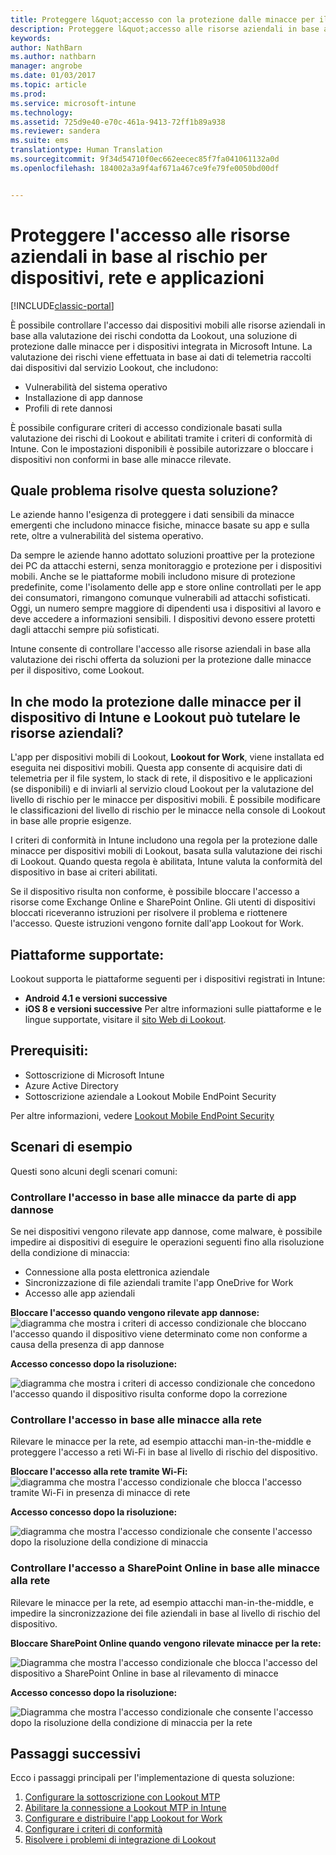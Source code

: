 ```yaml
---
title: Proteggere l&quot;accesso con la protezione dalle minacce per il dispositivo | Microsoft Docs
description: Proteggere l&quot;accesso alle risorse aziendali in base al rischio per dispositivi, rete e applicazioni.
keywords: 
author: NathBarn
ms.author: nathbarn
manager: angrobe
ms.date: 01/03/2017
ms.topic: article
ms.prod: 
ms.service: microsoft-intune
ms.technology: 
ms.assetid: 725d9e40-e70c-461a-9413-72ff1b89a938
ms.reviewer: sandera
ms.suite: ems
translationtype: Human Translation
ms.sourcegitcommit: 9f34d54710f0ec662eecec85f7fa041061132a0d
ms.openlocfilehash: 184002a3a9f4af671a467ce9fe79fe0050bd00df


---
```


# <a name="protect-access-to-company-resource-based-on-device-network-and-application-risk"></a>Proteggere l'accesso alle risorse aziendali in base al rischio per dispositivi, rete e applicazioni

[!INCLUDE[classic-portal](../includes/classic-portal.md)]

È possibile controllare l'accesso dai dispositivi mobili alle risorse aziendali in base alla valutazione dei rischi condotta da Lookout, una soluzione di protezione dalle minacce per i dispositivi integrata in Microsoft Intune. La valutazione dei rischi viene effettuata in base ai dati di telemetria raccolti dai dispositivi dal servizio Lookout, che includono:
- Vulnerabilità del sistema operativo
- Installazione di app dannose
- Profili di rete dannosi

È possibile configurare criteri di accesso condizionale basati sulla valutazione dei rischi di Lookout e abilitati tramite i criteri di conformità di Intune. Con le impostazioni disponibili è possibile autorizzare o bloccare i dispositivi non conformi in base alle minacce rilevate.  

## <a name="what-problem-does-this-solve"></a>Quale problema risolve questa soluzione?
Le aziende hanno l'esigenza di proteggere i dati sensibili da minacce emergenti che includono minacce fisiche, minacce basate su app e sulla rete, oltre a vulnerabilità del sistema operativo.

Da sempre le aziende hanno adottato soluzioni proattive per la protezione dei PC da attacchi esterni, senza monitoraggio e protezione per i dispositivi mobili. Anche se le piattaforme mobili includono misure di protezione predefinite, come l'isolamento delle app e store online controllati per le app dei consumatori, rimangono comunque vulnerabili ad attacchi sofisticati. Oggi, un numero sempre maggiore di dipendenti usa i dispositivi al lavoro e deve accedere a informazioni sensibili. I dispositivi devono essere protetti dagli attacchi sempre più sofisticati.

Intune consente di controllare l'accesso alle risorse aziendali in base alla valutazione dei rischi offerta da soluzioni per la protezione dalle minacce per il dispositivo, come Lookout.

## <a name="how-do-intune-and-lookout-device-threat-protection-help-protect-company-resources"></a>In che modo la protezione dalle minacce per il dispositivo di Intune e Lookout può tutelare le risorse aziendali?
L'app per dispositivi mobili di Lookout, **Lookout for Work**, viene installata ed eseguita nei dispositivi mobili. Questa app consente di acquisire dati di telemetria per il file system, lo stack di rete, il dispositivo e le applicazioni (se disponibili) e di inviarli al servizio cloud Lookout per la valutazione del livello di rischio per le minacce per dispositivi mobili. È possibile modificare le classificazioni del livello di rischio per le minacce nella console di Lookout in base alle proprie esigenze.  

I criteri di conformità in Intune includono una regola per la protezione dalle minacce per dispositivi mobili di Lookout, basata sulla valutazione dei rischi di Lookout. Quando questa regola è abilitata, Intune valuta la conformità del dispositivo in base ai criteri abilitati.

Se il dispositivo risulta non conforme, è possibile bloccare l'accesso a risorse come Exchange Online e SharePoint Online. Gli utenti di dispositivi bloccati riceveranno istruzioni per risolvere il problema e riottenere l'accesso. Queste istruzioni vengono fornite dall'app Lookout for Work.

## <a name="supported-platforms"></a>Piattaforme supportate:
Lookout supporta le piattaforme seguenti per i dispositivi registrati in Intune:
* **Android 4.1 e versioni successive**
* **iOS 8 e versioni successive** Per altre informazioni sulle piattaforme e le lingue supportate, visitare il [sito Web di Lookout](https://personal.support.lookout.com/hc/en-us/articles/114094140253).

## <a name="prerequisites"></a>Prerequisiti:
* Sottoscrizione di Microsoft Intune
* Azure Active Directory
* Sottoscrizione aziendale a Lookout Mobile EndPoint Security  

Per altre informazioni, vedere [Lookout Mobile EndPoint Security](https://www.lookout.com/products/mobile-endpoint-security)

## <a name="sample-scenarios"></a>Scenari di esempio
Questi sono alcuni degli scenari comuni:

### <a name="control-access-based-on-threats-from-malicious-apps"></a>Controllare l'accesso in base alle minacce da parte di app dannose
Se nei dispositivi vengono rilevate app dannose, come malware, è possibile impedire ai dispositivi di eseguire le operazioni seguenti fino alla risoluzione della condizione di minaccia:
* Connessione alla posta elettronica aziendale
* Sincronizzazione di file aziendali tramite l'app OneDrive for Work
* Accesso alle app aziendali

**Bloccare l'accesso quando vengono rilevate app dannose:**
![diagramma che mostra i criteri di accesso condizionale che bloccano l'accesso quando il dispositivo viene determinato come non conforme a causa della presenza di app dannose](../media/mtp/malicious-apps-blocked.png)

**Accesso concesso dopo la risoluzione:**

![diagramma che mostra i criteri di accesso condizionale che concedono l'accesso quando il dispositivo risulta conforme dopo la correzione](../media/mtp/malicious-apps-unblocked.png)

### <a name="control-access-based-on-threat-to-network"></a>Controllare l'accesso in base alle minacce alla rete
Rilevare le minacce per la rete, ad esempio attacchi man-in-the-middle e proteggere l'accesso a reti Wi-Fi in base al livello di rischio del dispositivo.

**Bloccare l'accesso alla rete tramite Wi-Fi:**
![diagramma che mostra l'accesso condizionale che blocca l'accesso tramite Wi-Fi in presenza di minacce di rete](../media/mtp/network-wifi-blocked.png)

**Accesso concesso dopo la risoluzione:**

![diagramma che mostra l'accesso condizionale che consente l'accesso dopo la risoluzione della condizione di minaccia](../media/mtp/network-wifi-unblocked.png)
### <a name="control-access-to-sharepoint-online-based-on-threat-to-network"></a>Controllare l'accesso a SharePoint Online in base alle minacce alla rete

Rilevare le minacce per la rete, ad esempio attacchi man-in-the-middle, e impedire la sincronizzazione dei file aziendali in base al livello di rischio del dispositivo.

**Bloccare SharePoint Online quando vengono rilevate minacce per la rete:**

![Diagramma che mostra l'accesso condizionale che blocca l'accesso del dispositivo a SharePoint Online in base al rilevamento di minacce](../media/mtp/network-spo-blocked.png)


**Accesso concesso dopo la risoluzione:**

![Diagramma che mostra l'accesso condizionale che consente l'accesso dopo la risoluzione della condizione di minaccia per la rete](../media/mtp/network-spo-unblocked.png)

## <a name="next-steps"></a>Passaggi successivi
Ecco i passaggi principali per l'implementazione di questa soluzione:
1.  [Configurare la sottoscrizione con Lookout MTP](set-up-your-subscription-with-lookout-mtp.md)
2.  [Abilitare la connessione a Lookout MTP in Intune](enable-lookout-mtp-connection-in-intune.md)
3.  [Configurare e distribuire l'app Lookout for Work](configure-and-deploy-lookout-for-work-apps.md)
4.  [Configurare i criteri di conformità](enable-device-threat-protection-rule-in-compliance-policy.md)
5.  [Risolvere i problemi di integrazione di Lookout](http://docs.microsoft.com/en-us/intune/troubleshoot/troubleshooting-lookout-integration)



<!--HONumber=Jan17_HO1-->


